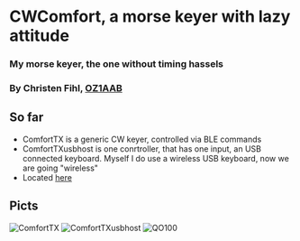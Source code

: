 # CWComfort, a morse keyer with lazy attitude
### My morse keyer, the one without timing hassels
### By Christen Fihl, [OZ1AAB](https://www.fihl.net/oz1aab/)

## So far
* ComfortTX is a generic CW keyer, controlled via BLE commands
* ComfortTXusbhost is one conrtroller, that has one input, an USB connected keyboard. Myself I do use a wireless USB keyboard, now we are going "wireless"
* Located [here](https://github.com/Fihl/CWComfort)

## Picts

![ComfortTX](http://www.fihl.net/hsCoRoutines/picts/ComfortTX.jpeg)
![ComfortTXusbhost](http://www.fihl.net/hsCoRoutines/picts/USBkbd.jpeg)
![QO100](http://www.fihl.net/hsCoRoutines/picts/QO100.jpeg)
